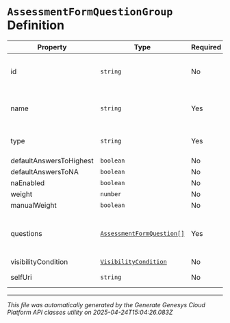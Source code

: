 # `AssessmentFormQuestionGroup` Definition

| Property | Type | Required | Description |
|----------|------|----------|-------------|
| id | `string` | No | The ID of the question group, |
| name | `string` | Yes | The question group name |
| type | `string` | Yes | The question group type |
| defaultAnswersToHighest | `boolean` | No |  |
| defaultAnswersToNA | `boolean` | No |  |
| naEnabled | `boolean` | No |  |
| weight | `number` | No |  |
| manualWeight | `boolean` | No |  |
| questions | [`AssessmentFormQuestion[]`](assessmentformquestion-definition.md) | Yes | The list of questions for this question group |
| visibilityCondition | [`VisibilityCondition`](visibilitycondition-definition.md) | No |  |
| selfUri | `string` | No | The URI for this object |

---

*This file was automatically generated by the Generate Genesys Cloud Platform API classes utility on 2025-04-24T15:04:26.083Z*
